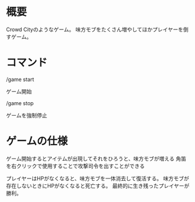 # 概要

Crowd Cityのようなゲーム。
味方モブをたくさん増やしてほかプレイヤーを倒すゲーム。

# コマンド

/game start

ゲーム開始

/game stop

ゲームを強制停止

# ゲームの仕様

ゲーム開始するとアイテムが出現してそれをひろうと、味方モブが増える
角笛を右クリックで使用することで攻撃司令を出すことができる

プレイヤーはHPがなくなると、味方モブを一体消去して復活する。
味方モブが存在しないときにHPがなくなると死亡する。
最終的に生き残ったプレイヤーが勝利。